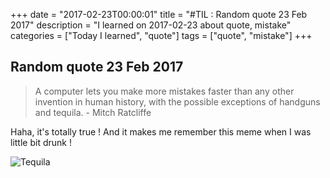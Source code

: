 +++
date = "2017-02-23T00:00:01"
title = "#TIL : Random quote 23 Feb 2017"
description = "I learned on 2017-02-23 about quote, mistake"
categories = ["Today I learned", "quote"]
tags = ["quote", "mistake"]
+++



## Random quote 23 Feb 2017

> A computer lets you make more mistakes faster than any other invention in human history, with the possible exceptions of handguns and tequila. - Mitch Ratcliffe

Haha, it's totally true ! And it makes me remember this meme when I was little bit drunk !

![Tequila](https://cloud.githubusercontent.com/assets/4528223/23245595/4094b488-f9c0-11e6-875f-8727e253964d.jpg)

